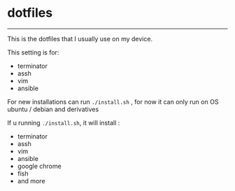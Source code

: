 # dotfiles
---
This is the dotfiles that I usually use on my device.

This setting is for:
- terminator
- assh
- vim
- ansible

For new installations can run `./install.sh` , for now it can only run on OS ubuntu / debian and derivatives

If u running `./install.sh`, it will install : 
- terminator
- assh
- vim
- ansible
- google chrome
- fish
- and more